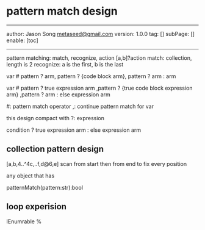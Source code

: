 # pattern match design
---
author: Jason Song <metaseed@gmail.com>
version: 1.0.0
tag: []
subPage: []
enable: [toc]

---
pattern matching: match, recognize, action
[a,b]?action
match: collection, length is 2
recognize: a is the first, b is the last

var #
   pattern ? arm,
   pattern ? {code block arm},
   pattern ? arm
   : arm
   
   
var # pattern ? true expression arm
      ,pattern ? {true code block expression arm}
      ,pattern ? arm
      : else expression arm
   
   #: pattern match operator
   ,: continue pattern match for var

   
   this design compact with ?: expression
   
   
   condition
      ? true expression arm
      : else expression arm
   
   ## collection pattern design
   [a,b,4..^4c,..f,d@6,e]
   scan from start then from end to fix every position
   
   
   any object that has
   
  patternMatch(pattern:str):bool
   
   
   ## loop experision
   IEnumrable % 
   


